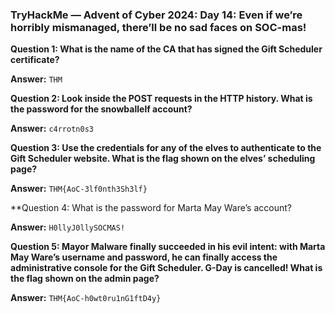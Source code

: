 ### TryHackMe — Advent of Cyber 2024: Day 14: Even if we’re horribly mismanaged, there’ll be no sad faces on SOC-mas!

**Question 1: What is the name of the CA that has signed the Gift Scheduler certificate?**

**Answer:** `THM`

**Question 2: Look inside the POST requests in the HTTP history. What is the password for the snowballelf account?**

**Answer:** `c4rrotn0s3`

**Question 3: Use the credentials for any of the elves to authenticate to the Gift Scheduler website. What is the flag shown on the elves’ scheduling page?**

**Answer:** `THM{AoC-3lf0nth3Sh3lf}`

**Question 4: What is the password for Marta May Ware’s account?

**Answer:** `H0llyJ0llySOCMAS!`

**Question 5: Mayor Malware finally succeeded in his evil intent: with Marta May Ware’s username and password, he can finally access the administrative console for the Gift Scheduler. G-Day is cancelled!
What is the flag shown on the admin page?**

**Answer:** `THM{AoC-h0wt0ru1nG1ftD4y}`
